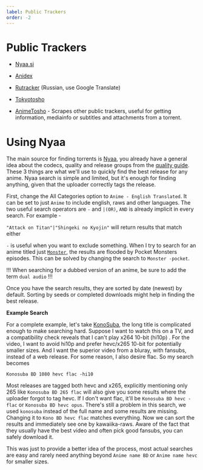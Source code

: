 ```yaml
---
label: Public Trackers
order: -2
---
```


# Public Trackers

- [Nyaa.si](https://nyaa.si)

- [Anidex](https://anidex.info/)

- [Rutracker](https://rutracker.org/) (Russian, use Google Translate)

- [Tokyotosho](https://www.tokyotosho.info/?cat=1)

- [AnimeTosho](https://animetosho.org/) - Scrapes other public trackers, useful for getting information, mediainfo or subtitles and attachments from a torrent.

# Using Nyaa

The main source for finding torrents is [Nyaa](nyaa.si), you already have a general idea about the codecs, quality and release groups from the [quality guide](/guides/quality). These 3 things are what we'll use to quickly find the best release for any anime. Nyaa search is simple and limited, but it's enough for finding anything, given that the uploader correctly tags the release.

First, change the All Categories option to `Anime - English Translated`. It can be set to just `Anime` to include english, raws and other languages. The two useful search operators are `-` and `|(OR)`, `AND` is already implicit in every search. For example -

`"Attack on Titan"|"Shingeki no Kyojin"` will return results that match either

`-` is useful when you want to exclude something. When I try to search for an anime titled just [`Monster`](https://myanimelist.net/anime/19/Monster,), the results are flooded by Pocket Monsters episodes. This can be solved by changing the search to `Monster -pocket`.

!!!
When searching for a dubbed version of an anime, be sure to add the term `dual audio`
!!!

Once you have the search results, they are sorted by date (newest) by default. Sorting by seeds or completed downloads might help in finding the best release.

**Example Search**

For a complete example, let's take [KonoSuba](https://myanimelist.net/anime/30831/Kono_Subarashii_Sekai_ni_Shukufuku_wo), the long title is complicated enough to make searching hard. Suppose I want to watch this on a TV, and a compatibility check reveals that I can't play x264 10-bit (hi10p) . For the video, I want to avoid hi10p and prefer hevc/x265 10-bit for potentially smaller sizes. And I want the superior video from a bluray, with fansubs, instead of a web release. For some reason, I also desire flac. So my search becomes

`Konosuba BD 1080 hevc flac -hi10`

Most releases are tagged both hevc and x265, explicitly mentioning only 265 like `Konosuba BD 265 flac` will also give you some results where the uploader forgot to tag hevc. If I don't want flac, it'll be `Konosuba BD hevc -flac` or `Konosuba BD hevc opus`. There's still a problem in this search, we used `konosuba` instead of the full name and some results are missing. Changing it to `Kono BD hevc flac` matches everything. Now we can sort the results and immediately see one by kawaiika-raws. Aware of the fact that they usually have the best video and often pick good fansubs, you can safely download it.

This was just to provide a better idea of the process, most actual searches are easy and rarely need anything beyond `Anime name BD` or `Anime name hevc` for smaller sizes.
